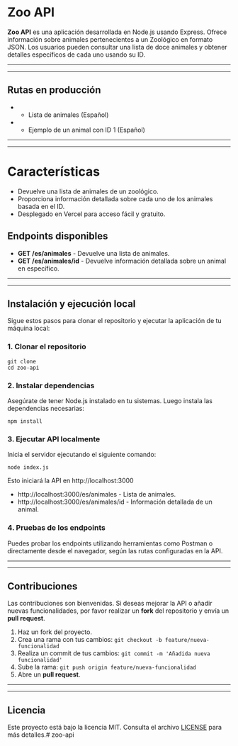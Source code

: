 # Zoo API

__Zoo API__ es una aplicación desarrollada en Node.js usando Express. Ofrece información sobre animales pertenecientes a un Zoológico en formato JSON. Los usuarios pueden consultar una lista de doce animales y obtener detalles específicos de cada uno usando su ID.

- - -
- - -
## Rutas en producción
- - Lista de animales (Español)
- - Ejemplo de un animal con ID 1 (Español)
- - -
- - -

# Características
- Devuelve una lista de animales de un zoológico.
- Proporciona información detallada sobre cada uno de los animales basada en el ID.
- Desplegado en Vercel para acceso fácil y gratuito.

## Endpoints disponibles
- __GET /es/animales__ - Devuelve una lista de animales.
- __GET /es/animales/id__ - Devuelve información detallada sobre un animal en específico.

- - -
- - -

## Instalación y ejecución local
Sigue estos pasos para clonar el repositorio y ejecutar la aplicación de tu máquina local:

### 1. Clonar el repositorio
```
git clone
cd zoo-api
```

### 2. Instalar dependencias
Asegúrate de tener Node.js instalado en tu sistemas. Luego instala las dependencias necesarias:
```
npm install
```

### 3. Ejecutar API localmente
Inicia el servidor ejecutando el siguiente comando:
```
node index.js
```
Esto iniciará la API en http://localhost:3000
- http://localhost:3000/es/animales - Lista de animales.
- http://localhost:3000/es/animales/id - Información detallada de un animal.

### 4. Pruebas de los endpoints
Puedes probar los endpoints utilizando herramientas como Postman o directamente desde el navegador, según las rutas configuradas en la API.
- - -
- - -

## Contribuciones
Las contribuciones son bienvenidas. Si deseas mejorar la API o añadir nuevas funcionalidades, por favor realizar un __fork__ del repositorio y envía un __pull request__.

1. Haz un fork del proyecto.
2. Crea una rama con tus cambios: `git checkout -b feature/nueva-funcionalidad`
3. Realiza un commit de tus cambios: `git commit -m 'Añadida nueva funcionalidad'`
4. Sube la rama: `git push origin feature/nueva-funcionalidad`
5. Abre un __pull request__.
- - -
- - -

## Licencia
Este proyecto está bajo la licencia MIT. Consulta el archivo [LICENSE](./LICENSE) para más detalles.#   z o o - a p i  
 